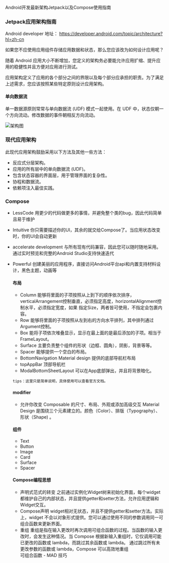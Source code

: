 Android开发最新架构Jetpack以及Compose使用指南


### Jetpack应用架构指南

Android developer 地址：
https://developer.android.com/topic/architecture?hl=zh-cn

如果您不应使用应用组件存储应用数据和状态，那么您应该改为如何设计应用呢？

随着 Android 应用大小不断增加，您定义的架构务必要能允许应用扩缩、提升应用的稳健性并且方便对应用进行测试。

应用架构定义了应用的各个部分之间的界限以及每个部分应承担的职责。为了满足上述需求，您应该按照某些特定原则设计应用架构。

#### 单向数据流

单一数据源原则常常与单向数据流 (UDF) 模式一起使用。在 UDF 中，状态仅朝一个方向流动。修改数据的事件朝相反方向流动。

![架构图](https://developer.android.com/static/topic/libraries/architecture/images/mad-arch-overview.png)

### 现代应用架构

此现代应用架构鼓励采用以下方法及其他一些方法：

- 反应式分层架构。
- 应用的所有层中的单向数据流 (UDF)。
- 包含状态容器的界面层，用于管理界面的复杂性。
- 协程和数据流。
- 依赖项注入最佳实践。

### Compose

- LessCode 用更少的代码做更多的事情，并避免整个类的bug，因此代码简单且易于维护
- Intuitive 你只需要描述你的UI，其余的就交给Compose了。当应用状态改变时，你的UI会自动更新
- accelerate development 与所有现有代码兼容，因此您可以随时随地采用。通过实时预览和完整的Android Studio支持快速迭代
- Powerful 创建美丽的应用程序，直接访问Android平台api和内置支持材料设计，黑色主题，动画等

  #### 布局

  - Column 能够将里面的子项按照从上到下的顺序依次排序，verticalArrangement控制垂直，必须指定高度，horizontalAlignment控制水平，必须指定宽度，如果
    指定Size，两者皆可使用，不指定会包裹内容。
  - Row 能够将里面的子项按照从左到右的方向水平排列，其中排列通过Argument控制。
  - Box 能将子项依次堆叠显示，显示在最上面的是最后添加的子项。相当于FrameLayout。
  - Surface 主要负责整个组件的形状（边框、圆角），阴影，背景等等。
  - Spacer 能够提供一个空白的布局。
  - BottomNavigation Material design 提供的底部导航栏布局
  - topAppBar 顶部导航栏
  - ModalBottomSheetLayout 可以在App底部弹出，并且将背景暗化。 
    
   `tips：这里只是简单说明，具体使用可以查看官方文档。`    
  #### modifier
    - 允许你改变 Composable 的尺寸、布局、外观或添加高级交互
    Material Design 是围绕三个元素建立的。颜色（Color）、排版（Typography）、形状（Shape) 。 

  #### 组件 
    - Text
    - Button
    - Image
    - Card
    - Surface
    - Spacer

  #### Compose编程思想

  - 声明式范式的转变
      之前通过实例化Widget树来初始化界面，每个widget都维护自己的内部状态，并且提供getter和setter方法，允许应用逻辑和Widget交互。
  - Compose声明
    widget相对无状态，并且不提供getter和setter方法。实际上，widget 不会以对象形式提供。您可以通过使用不同的参数调用同一可组合函数来更新界面。
  - 重组
    重组是指在输入更改时再次调用可组合函数的过程。当函数的输入更改时，会发生这种情况。当 Compose 根据新输入重组时，它仅调用可能已更改的函数或
    lambda，而跳过其余函数或 lambda。
      通过跳过所有未更改参数的函数或 lambda，Compose 可以高效地重组    
      可组合函数 - MAD 技巧

